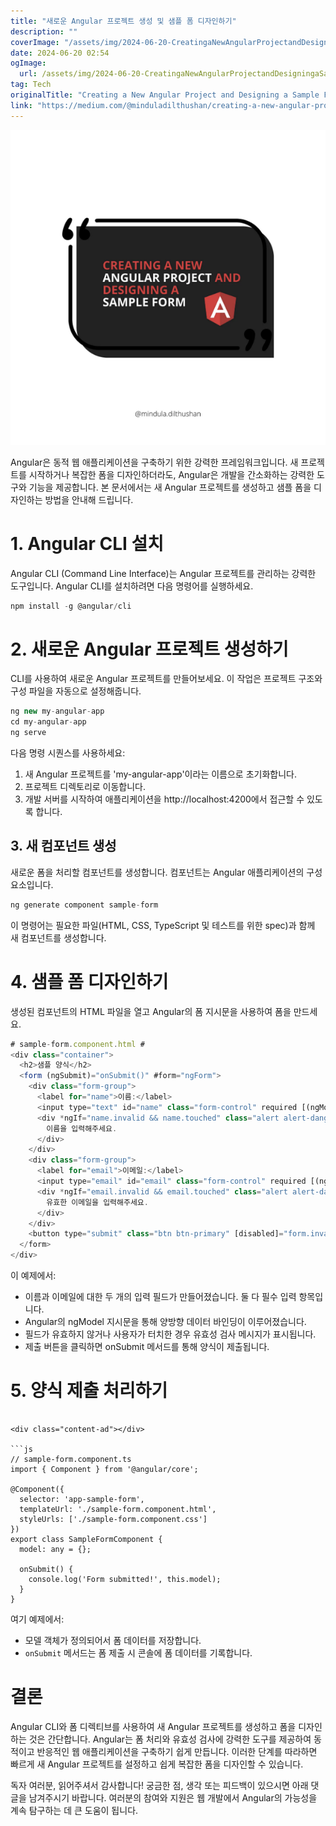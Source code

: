 ```yaml
---
title: "새로운 Angular 프로젝트 생성 및 샘플 폼 디자인하기"
description: ""
coverImage: "/assets/img/2024-06-20-CreatingaNewAngularProjectandDesigningaSampleForm_0.png"
date: 2024-06-20 02:54
ogImage: 
  url: /assets/img/2024-06-20-CreatingaNewAngularProjectandDesigningaSampleForm_0.png
tag: Tech
originalTitle: "Creating a New Angular Project and Designing a Sample Form"
link: "https://medium.com/@minduladilthushan/creating-a-new-angular-project-and-designing-a-sample-form-729e7dcccc42"
---
```



![image](/assets/img/2024-06-20-CreatingaNewAngularProjectandDesigningaSampleForm_0.png)

Angular은 동적 웹 애플리케이션을 구축하기 위한 강력한 프레임워크입니다. 새 프로젝트를 시작하거나 복잡한 폼을 디자인하더라도, Angular은 개발을 간소화하는 강력한 도구와 기능을 제공합니다. 본 문서에서는 새 Angular 프로젝트를 생성하고 샘플 폼을 디자인하는 방법을 안내해 드립니다.

# 1. Angular CLI 설치

Angular CLI (Command Line Interface)는 Angular 프로젝트를 관리하는 강력한 도구입니다. Angular CLI를 설치하려면 다음 명령어를 실행하세요.

<div class="content-ad"></div>

```js
npm install -g @angular/cli
```

# 2. 새로운 Angular 프로젝트 생성하기

CLI를 사용하여 새로운 Angular 프로젝트를 만들어보세요. 이 작업은 프로젝트 구조와 구성 파일을 자동으로 설정해줍니다.

```js
ng new my-angular-app
cd my-angular-app
ng serve
```

<div class="content-ad"></div>

다음 명령 시퀀스를 사용하세요:

1. 새 Angular 프로젝트를 'my-angular-app'이라는 이름으로 초기화합니다.
2. 프로젝트 디렉토리로 이동합니다.
3. 개발 서버를 시작하여 애플리케이션을 http://localhost:4200에서 접근할 수 있도록 합니다.

## 3. 새 컴포넌트 생성

새로운 폼을 처리할 컴포넌트를 생성합니다. 컴포넌트는 Angular 애플리케이션의 구성 요소입니다.

<div class="content-ad"></div>

```js
ng generate component sample-form
```

이 명령어는 필요한 파일(HTML, CSS, TypeScript 및 테스트를 위한 spec)과 함께 새 컴포넌트를 생성합니다.

# 4. 샘플 폼 디자인하기

생성된 컴포넌트의 HTML 파일을 열고 Angular의 폼 지시문을 사용하여 폼을 만드세요.

<div class="content-ad"></div>

```js
# sample-form.component.html #
<div class="container">
  <h2>샘플 양식</h2>
  <form (ngSubmit)="onSubmit()" #form="ngForm">
    <div class="form-group">
      <label for="name">이름:</label>
      <input type="text" id="name" class="form-control" required [(ngModel)]="model.name" name="name" #name="ngModel">
      <div *ngIf="name.invalid && name.touched" class="alert alert-danger">
        이름을 입력해주세요.
      </div>
    </div>
    <div class="form-group">
      <label for="email">이메일:</label>
      <input type="email" id="email" class="form-control" required [(ngModel)]="model.email" name="email" #email="ngModel">
      <div *ngIf="email.invalid && email.touched" class="alert alert-danger">
        유효한 이메일을 입력해주세요.
      </div>
    </div>
    <button type="submit" class="btn btn-primary" [disabled]="form.invalid">제출</button>
  </form>
</div>
```

이 예제에서:

- 이름과 이메일에 대한 두 개의 입력 필드가 만들어졌습니다. 둘 다 필수 입력 항목입니다.
- Angular의 ngModel 지시문을 통해 양방향 데이터 바인딩이 이루어졌습니다.
- 필드가 유효하지 않거나 사용자가 터치한 경우 유효성 검사 메시지가 표시됩니다.
- 제출 버튼을 클릭하면 onSubmit 메서드를 통해 양식이 제출됩니다.

# 5. 양식 제출 처리하기 #
```

<div class="content-ad"></div>

```js
// sample-form.component.ts
import { Component } from '@angular/core';

@Component({
  selector: 'app-sample-form',
  templateUrl: './sample-form.component.html',
  styleUrls: ['./sample-form.component.css']
})
export class SampleFormComponent {
  model: any = {};

  onSubmit() {
    console.log('Form submitted!', this.model);
  }
}
```

여기 예제에서:

- 모델 객체가 정의되어서 폼 데이터를 저장합니다.
- `onSubmit` 메서드는 폼 제출 시 콘솔에 폼 데이터를 기록합니다.

<div class="content-ad"></div>

# 결론

Angular CLI와 폼 디렉티브를 사용하여 새 Angular 프로젝트를 생성하고 폼을 디자인하는 것은 간단합니다. Angular는 폼 처리와 유효성 검사에 강력한 도구를 제공하여 동적이고 반응적인 웹 애플리케이션을 구축하기 쉽게 만듭니다. 이러한 단계를 따라하면 빠르게 새 Angular 프로젝트를 설정하고 쉽게 복잡한 폼을 디자인할 수 있습니다.

독자 여러분, 읽어주셔서 감사합니다! 궁금한 점, 생각 또는 피드백이 있으시면 아래 댓글을 남겨주시기 바랍니다. 여러분의 참여와 지원은 웹 개발에서 Angular의 가능성을 계속 탐구하는 데 큰 도움이 됩니다.